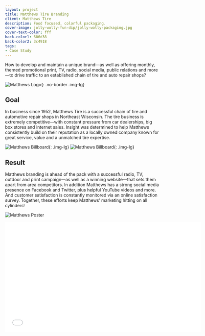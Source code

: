 ```yaml
---
layout: project
title: Matthews Tire Branding
client: Matthews Tire
description: Food focused, colorful packaging.
cover-image: jolly-wolly-fun-dip/jolly-wolly-packaging.jpg
cover-text-color: fff
back-color1: 606d38
back-color2: 3c4918
tags:
- Case Study
---
```


How to develop and maintain a unique brand—as well as offering monthly, themed promotional print, TV, radio, social media, public relations and more—to drive traffic to an established chain of tire and auto repair shops?

![Matthews Logo](/img/matthews-logo.jpg){: .no-border .img-lg}

## Goal

In business since 1952, Matthews Tire is a successful chain of tire and automotive repair shops in Northeast Wisconsin. The tire business is extremely competitive—with constant pressure from car dealerships, big box stores and internet sales. Insight was determined to help Matthews consistently build on their reputation as a locally owned company known for great service, value and a unmatched tire expertise.

![Matthews Billboard](/img/matthews-billboard-1.jpg){: .img-lg}
![Matthews Billboard](/img/matthews-billboard-2.jpg){: .img-lg}

## Result

Matthews branding is ahead of the pack with a successful radio, TV, outdoor and print campaign—as well as a winning website—that sets them apart from area competitors. In addition Matthews has a strong social media presence on Facebook and Twitter, plus helpful YouTube videos and more. And customer satisfaction is constantly monitored via an online satisfaction survey. Together, these efforts keep Matthews’ marketing hitting on all cylinders!

![Matthews Poster](/img/matthews-poster.jpg)

<iframe width="640" height="360" src="//www.youtube.com/embed/FZgdQvtaN_c" frameborder="0" allowfullscreen></iframe>
